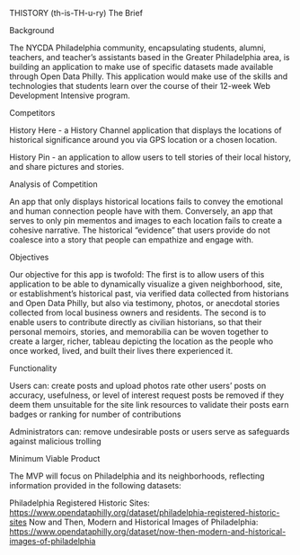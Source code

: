 THISTORY (th-is-TH-u-ry)
The Brief


Background

The NYCDA Philadelphia community, encapsulating students, alumni, teachers, and teacher’s assistants based in the Greater Philadelphia area, is building an application to make use of specific datasets made available through Open Data Philly. This application would make use of the skills and technologies that students learn over the course of their 12-week Web Development Intensive program. 


Competitors

History Here - a History Channel application that displays the locations of historical significance around you via GPS location or a chosen location. 

History Pin - an application to allow users to tell stories of their local history, and share pictures and stories.


Analysis of Competition

An app that only displays historical locations fails to convey the emotional and human connection people have with them. Conversely, an app that serves to only pin mementos and images to each location fails to create a cohesive narrative. The historical “evidence” that users provide do not coalesce into a story that people can empathize and engage with. 


Objectives

Our objective for this app is twofold: The first is to allow users of this application to be able to dynamically visualize a given neighborhood, site, or establishment’s historical past, via verified data collected from historians and Open Data Philly, but also via testimony, photos, or anecdotal stories collected from local business owners and residents. The second is to enable users to contribute directly as civilian historians, so that their personal memoirs, stories, and memorabilia can be woven together to create a larger, richer, tableau depicting the location as the people who once worked, lived, and built their lives there experienced it. 


Functionality

Users can:
create posts and upload photos
rate other users’ posts on accuracy, usefulness, or level of interest
request posts be removed if they deem them unsuitable for the site
link resources to validate their posts
earn badges or ranking for number of contributions

Administrators can:
remove undesirable posts or users
serve as safeguards against malicious trolling 



Minimum Viable Product

The MVP will focus on Philadelphia and its neighborhoods, reflecting information provided in the following datasets:

Philadelphia Registered Historic Sites: https://www.opendataphilly.org/dataset/philadelphia-registered-historic-sites
Now and Then, Modern and Historical Images of Philadelphia: https://www.opendataphilly.org/dataset/now-then-modern-and-historical-images-of-philadelphia

